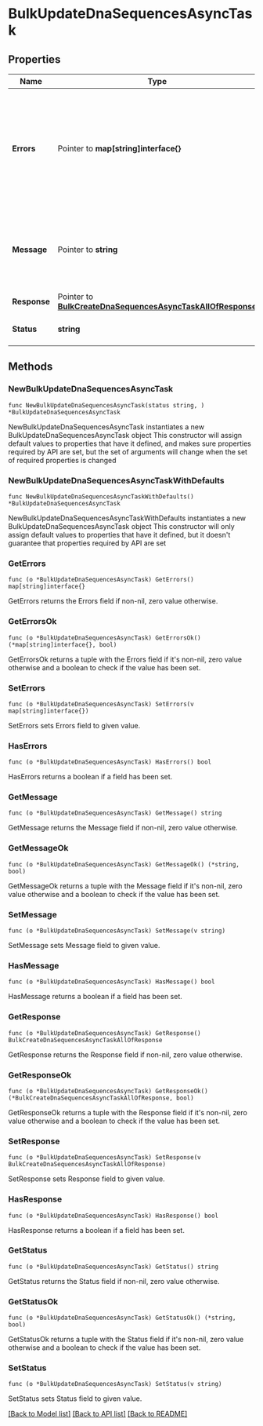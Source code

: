 # BulkUpdateDnaSequencesAsyncTask

## Properties

Name | Type | Description | Notes
------------ | ------------- | ------------- | -------------
**Errors** | Pointer to **map[string]interface{}** | Present only when status is FAILED for a bulk task. Contains information about the individual errors in the bulk task.  | [optional] 
**Message** | Pointer to **string** | Present only when status is FAILED. Contains information about the error. | [optional] 
**Response** | Pointer to [**BulkCreateDnaSequencesAsyncTaskAllOfResponse**](BulkCreateDnaSequencesAsyncTaskAllOfResponse.md) |  | [optional] 
**Status** | **string** | The current state of the task. | 

## Methods

### NewBulkUpdateDnaSequencesAsyncTask

`func NewBulkUpdateDnaSequencesAsyncTask(status string, ) *BulkUpdateDnaSequencesAsyncTask`

NewBulkUpdateDnaSequencesAsyncTask instantiates a new BulkUpdateDnaSequencesAsyncTask object
This constructor will assign default values to properties that have it defined,
and makes sure properties required by API are set, but the set of arguments
will change when the set of required properties is changed

### NewBulkUpdateDnaSequencesAsyncTaskWithDefaults

`func NewBulkUpdateDnaSequencesAsyncTaskWithDefaults() *BulkUpdateDnaSequencesAsyncTask`

NewBulkUpdateDnaSequencesAsyncTaskWithDefaults instantiates a new BulkUpdateDnaSequencesAsyncTask object
This constructor will only assign default values to properties that have it defined,
but it doesn't guarantee that properties required by API are set

### GetErrors

`func (o *BulkUpdateDnaSequencesAsyncTask) GetErrors() map[string]interface{}`

GetErrors returns the Errors field if non-nil, zero value otherwise.

### GetErrorsOk

`func (o *BulkUpdateDnaSequencesAsyncTask) GetErrorsOk() (*map[string]interface{}, bool)`

GetErrorsOk returns a tuple with the Errors field if it's non-nil, zero value otherwise
and a boolean to check if the value has been set.

### SetErrors

`func (o *BulkUpdateDnaSequencesAsyncTask) SetErrors(v map[string]interface{})`

SetErrors sets Errors field to given value.

### HasErrors

`func (o *BulkUpdateDnaSequencesAsyncTask) HasErrors() bool`

HasErrors returns a boolean if a field has been set.

### GetMessage

`func (o *BulkUpdateDnaSequencesAsyncTask) GetMessage() string`

GetMessage returns the Message field if non-nil, zero value otherwise.

### GetMessageOk

`func (o *BulkUpdateDnaSequencesAsyncTask) GetMessageOk() (*string, bool)`

GetMessageOk returns a tuple with the Message field if it's non-nil, zero value otherwise
and a boolean to check if the value has been set.

### SetMessage

`func (o *BulkUpdateDnaSequencesAsyncTask) SetMessage(v string)`

SetMessage sets Message field to given value.

### HasMessage

`func (o *BulkUpdateDnaSequencesAsyncTask) HasMessage() bool`

HasMessage returns a boolean if a field has been set.

### GetResponse

`func (o *BulkUpdateDnaSequencesAsyncTask) GetResponse() BulkCreateDnaSequencesAsyncTaskAllOfResponse`

GetResponse returns the Response field if non-nil, zero value otherwise.

### GetResponseOk

`func (o *BulkUpdateDnaSequencesAsyncTask) GetResponseOk() (*BulkCreateDnaSequencesAsyncTaskAllOfResponse, bool)`

GetResponseOk returns a tuple with the Response field if it's non-nil, zero value otherwise
and a boolean to check if the value has been set.

### SetResponse

`func (o *BulkUpdateDnaSequencesAsyncTask) SetResponse(v BulkCreateDnaSequencesAsyncTaskAllOfResponse)`

SetResponse sets Response field to given value.

### HasResponse

`func (o *BulkUpdateDnaSequencesAsyncTask) HasResponse() bool`

HasResponse returns a boolean if a field has been set.

### GetStatus

`func (o *BulkUpdateDnaSequencesAsyncTask) GetStatus() string`

GetStatus returns the Status field if non-nil, zero value otherwise.

### GetStatusOk

`func (o *BulkUpdateDnaSequencesAsyncTask) GetStatusOk() (*string, bool)`

GetStatusOk returns a tuple with the Status field if it's non-nil, zero value otherwise
and a boolean to check if the value has been set.

### SetStatus

`func (o *BulkUpdateDnaSequencesAsyncTask) SetStatus(v string)`

SetStatus sets Status field to given value.



[[Back to Model list]](../README.md#documentation-for-models) [[Back to API list]](../README.md#documentation-for-api-endpoints) [[Back to README]](../README.md)


